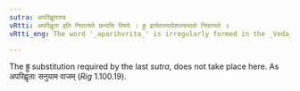 ```yaml
---
sutra: अपरिह्वृताश्च
vRtti: अपरिह्वृता इति निपात्यते छन्दसि विषये । ह्रु इत्येतस्यादेशस्याभावो निपात्यते ॥
vRtti_eng: The word '_aparihvrita_' is irregularly formed in the _Veda_.

---
```

The ह्रु substitution required by the last _sutra_, does not take place here. As अपरिह्वृताः सनुयाम वाजम् (_Rig_ 1.100.19).